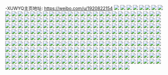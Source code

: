 -XUWYQ主页地址: https://weibo.com/u/1920822154 
![](https://wx4.sinaimg.cn/mw2000/727d6b8aly1h9623ftt2zj23402c0e83.jpg) 
![](https://wx4.sinaimg.cn/mw2000/727d6b8aly1h9623cks8hj22c0340x6r.jpg) 
![](https://wx4.sinaimg.cn/mw2000/727d6b8aly1h9623jrxerj22c0340hdw.jpg) 
![](https://wx4.sinaimg.cn/mw2000/727d6b8aly1h9625vicjtj21s82dnkjl.jpg) 
![](https://wx4.sinaimg.cn/mw2000/727d6b8aly1h9625uhelwj22c0340qv7.jpg) 
![](https://wx4.sinaimg.cn/mw2000/727d6b8aly1h96260acf9j23402c0qvc.jpg) 
![](https://wx4.sinaimg.cn/mw2000/727d6b8aly1h96264024uj23402c0kjp.jpg) 
![](https://wx4.sinaimg.cn/mw2000/727d6b8aly1h96266mujoj22c0340kjn.jpg) 
![](https://wx4.sinaimg.cn/mw2000/727d6b8aly1h96269dlvij22402tckjn.jpg) 
![](https://wx4.sinaimg.cn/mw2000/727d6b8aly1h9626k7wmaj22c0340e84.jpg) 
![](https://wx4.sinaimg.cn/mw2000/727d6b8aly1h9626bztl8j22k41x3x6q.jpg) 
![](https://wx4.sinaimg.cn/mw2000/727d6b8aly1h9626er3h0j23402c0kjn.jpg) 
![](https://wx4.sinaimg.cn/mw2000/727d6b8aly1h9626h8szhj23402c0npe.jpg) 
![](https://wx4.sinaimg.cn/mw2000/727d6b8aly1h8fi7mvd2hj22up251npf.jpg) 
![](https://wx4.sinaimg.cn/mw2000/727d6b8aly1h8fi3521ynj23402c0hdy.jpg) 
![](https://wx4.sinaimg.cn/mw2000/727d6b8aly1h8fi37ulvij23402c01l0.jpg) 
![](https://wx4.sinaimg.cn/mw2000/727d6b8aly1h8fi7q6fatj22c0340npi.jpg) 
![](https://wx4.sinaimg.cn/mw2000/727d6b8aly1h8fi3dw1iij221c1j0b2a.jpg) 
![](https://wx4.sinaimg.cn/mw2000/727d6b8aly1h8fi7skotnj23402c01l0.jpg) 
![](https://wx4.sinaimg.cn/mw2000/727d6b8aly1h8fi3ab7maj23402c0qv7.jpg) 
![](https://wx4.sinaimg.cn/mw2000/727d6b8aly1h8fi7vu2z7j23402c0qva.jpg) 
![](https://wx4.sinaimg.cn/mw2000/727d6b8aly1h8fi3cey41j23402c0npf.jpg) 
![](https://wx4.sinaimg.cn/mw2000/727d6b8aly1h8fi7yxtc7j22c03407wk.jpg) 
![](https://wx4.sinaimg.cn/mw2000/727d6b8aly1h8fi7leychj23402c0u0z.jpg) 
![](https://wx4.sinaimg.cn/mw2000/727d6b8aly1h8fi80trm8j22c0340qv6.jpg) 
![](https://wx4.sinaimg.cn/mw2000/727d6b8aly1h8d56xjnynj23402c0npg.jpg) 
![](https://wx4.sinaimg.cn/mw2000/727d6b8aly1h8d57cgnfcj23402c0e84.jpg) 
![](https://wx4.sinaimg.cn/mw2000/727d6b8aly1h8d57p4ulsj22c03401l3.jpg) 
![](https://wx4.sinaimg.cn/mw2000/727d6b8aly1h8d581kwbkj21oz29b4qr.jpg) 
![](https://wx4.sinaimg.cn/mw2000/727d6b8aly1h8d58bn2j7j23402c04qr.jpg) 
![](https://wx4.sinaimg.cn/mw2000/727d6b8aly1h8d58cya43j23402c01ky.jpg) 
![](https://wx4.sinaimg.cn/mw2000/727d6b8aly1h8d5d0fcavj23402c04qt.jpg) 
![](https://wx4.sinaimg.cn/mw2000/727d6b8aly1h8d58gkv88j221c1j0hdt.jpg) 
![](https://wx4.sinaimg.cn/mw2000/727d6b8aly1h8d5bz3wmij23402c0e84.jpg) 
![](https://wx4.sinaimg.cn/mw2000/727d6b8aly1h8d5cbfni1j22c0340hdw.jpg) 
![](https://wx4.sinaimg.cn/mw2000/727d6b8aly1h8d5cpihqvj22c0340kjo.jpg) 
![](https://wx4.sinaimg.cn/mw2000/727d6b8aly1h8d5dgvdd6j23402c0qv7.jpg) 
![](https://wx4.sinaimg.cn/mw2000/727d6b8aly1h8d5cum8odj22c03401l0.jpg) 
![](https://wx4.sinaimg.cn/mw2000/727d6b8aly1h8d5dpdvp7j23402c0qva.jpg) 
![](https://wx4.sinaimg.cn/mw2000/727d6b8aly1h6iuls32tzj23402c01d0.jpg) 
![](https://wx4.sinaimg.cn/mw2000/727d6b8aly1h6ium9ei0nj23402c0u10.jpg) 
![](https://wx4.sinaimg.cn/mw2000/727d6b8aly1h6iully0izj22ol20gncw.jpg) 
![](https://wx4.sinaimg.cn/mw2000/727d6b8aly1h6iulqvh5zj23402c0qv8.jpg) 
![](https://wx4.sinaimg.cn/mw2000/727d6b8aly1h6iulj04r0j23402c0e81.jpg) 
![](https://wx4.sinaimg.cn/mw2000/727d6b8aly1h6iulk3iohj23402c0u0y.jpg) 
![](https://wx4.sinaimg.cn/mw2000/727d6b8aly1h6iulwerrgj22to249nmd.jpg) 
![](https://wx4.sinaimg.cn/mw2000/727d6b8aly1h6iumd28a4j23402c0npe.jpg) 
![](https://wx4.sinaimg.cn/mw2000/727d6b8aly1h6iulud0noj23402c04qq.jpg) 
![](https://wx4.sinaimg.cn/mw2000/727d6b8aly1h6iulhl6d9j23402c0e81.jpg) 
![](https://wx4.sinaimg.cn/mw2000/727d6b8aly1h6iulo1xgbj22c0340kjm.jpg) 
![](https://wx4.sinaimg.cn/mw2000/727d6b8aly1h6iulztn48j23402c0x6v.jpg) 
![](https://wx4.sinaimg.cn/mw2000/727d6b8aly1h6iumayt69j23402c0b2a.jpg) 
![](https://wx4.sinaimg.cn/mw2000/727d6b8aly1h6ium10f0tj23402c0e82.jpg) 
![](https://wx4.sinaimg.cn/mw2000/727d6b8aly1h6ium82sh3j23402c04qp.jpg) 
![](https://wx4.sinaimg.cn/mw2000/727d6b8aly1h6ium2v59uj20uk53c7wj.jpg) 
![](https://wx4.sinaimg.cn/mw2000/727d6b8aly1h6ium5ebrtj23402c01kx.jpg) 
![](https://wx4.sinaimg.cn/mw2000/727d6b8aly1h6ium6p081j22c0340txo.jpg) 
![](https://wx4.sinaimg.cn/mw2000/727d6b8aly1h6deztbe8uj23402c0h6g.jpg) 
![](https://wx4.sinaimg.cn/mw2000/727d6b8aly1h6dezu6vwhj22ge1ua7wi.jpg) 
![](https://wx4.sinaimg.cn/mw2000/727d6b8aly1h6dezuyb7tj22hq1van8q.jpg) 
![](https://wx4.sinaimg.cn/mw2000/727d6b8aly1h5i3dnylo8j23402c04qr.jpg) 
![](https://wx4.sinaimg.cn/mw2000/727d6b8aly1h5i3d2dzucj23402c0npd.jpg) 
![](https://wx4.sinaimg.cn/mw2000/727d6b8aly1h5i3d6fmocj20uk4y94qr.jpg) 
![](https://wx4.sinaimg.cn/mw2000/727d6b8aly1h5i3dako2rj20uk4gf4qr.jpg) 
![](https://wx4.sinaimg.cn/mw2000/727d6b8aly1h5ej0p3u2mj23402c0qv7.jpg) 
![](https://wx4.sinaimg.cn/mw2000/727d6b8aly1h5eizo1axyj22c0340qvb.jpg) 
![](https://wx4.sinaimg.cn/mw2000/727d6b8aly1h5ej0n1o87j21ox298x6p.jpg) 
![](https://wx4.sinaimg.cn/mw2000/727d6b8aly1h5ej00wspkj21kj23dx6p.jpg) 
![](https://wx4.sinaimg.cn/mw2000/727d6b8aly1h5ej08xkzaj22c0340e84.jpg) 
![](https://wx4.sinaimg.cn/mw2000/727d6b8aly1h5ej0l52quj23402c0kjn.jpg) 
![](https://wx4.sinaimg.cn/mw2000/727d6b8aly1h5ej0tgk3yj22rd22jx6p.jpg) 
![](https://wx4.sinaimg.cn/mw2000/727d6b8aly1h5ej102on4j23402c0x6q.jpg) 
![](https://wx4.sinaimg.cn/mw2000/727d6b8aly1h3dw1z5wjej22vh25lnpg.jpg) 
![](https://wx4.sinaimg.cn/mw2000/727d6b8aly1h3dw2hy8hhj23402c0u10.jpg) 
![](https://wx4.sinaimg.cn/mw2000/727d6b8aly1h3dw3rktsoj20uk5qae82.jpg) 
![](https://wx4.sinaimg.cn/mw2000/727d6b8aly1h3dw2lwqwsj23402c0kjm.jpg) 
![](https://wx4.sinaimg.cn/mw2000/727d6b8aly1h3dw2yemm2j22p320tx6r.jpg) 
![](https://wx4.sinaimg.cn/mw2000/727d6b8aly1h3dw2zbasej21le24jkjl.jpg) 
![](https://wx4.sinaimg.cn/mw2000/727d6b8aly1h2pnamuazhj21jm225u0x.jpg) 
![](https://wx4.sinaimg.cn/mw2000/727d6b8aly1h2pnafdi54j23402c0npg.jpg) 
![](https://wx4.sinaimg.cn/mw2000/727d6b8aly1h2pneuq15dj227y2ymnpg.jpg) 
![](https://wx4.sinaimg.cn/mw2000/727d6b8aly1h2pnaitkmjj21u22g21ky.jpg) 
![](https://wx4.sinaimg.cn/mw2000/727d6b8aly1h2pnalyrfbj22c0340b2b.jpg) 
![](https://wx4.sinaimg.cn/mw2000/727d6b8aly1h2pnaknq7rj22c0340b2c.jpg) 
![](https://wx4.sinaimg.cn/mw2000/727d6b8aly1h2pnafvzdbj20zo1bkay4.jpg) 
![](https://wx4.sinaimg.cn/mw2000/727d6b8aly1h2pnah00eyj20r810bwwm.jpg) 
![](https://wx4.sinaimg.cn/mw2000/727d6b8aly1h2pnagkqf5j21le24jnpd.jpg) 
![](https://wx4.sinaimg.cn/mw2000/727d6b8aly1h1wqdbpsfnj22c0340u0z.jpg) 
![](https://wx4.sinaimg.cn/mw2000/727d6b8aly1h1wqde917sj22uv2557wk.jpg) 
![](https://wx4.sinaimg.cn/mw2000/727d6b8aly1h1wqd8fie6j22c0340u0y.jpg) 
![](https://wx4.sinaimg.cn/mw2000/727d6b8aly1h1wqd5qjghj22c0340kjn.jpg) 
![](https://wx4.sinaimg.cn/mw2000/727d6b8aly1h1wqd9o5eyj229c30g7wi.jpg) 
![](https://wx4.sinaimg.cn/mw2000/727d6b8aly1h1wqdaibzzj21o7289b29.jpg) 
![](https://wx4.sinaimg.cn/mw2000/727d6b8aly1h1wqd202vqj22c03407wj.jpg) 
![](https://wx4.sinaimg.cn/mw2000/727d6b8aly1h1wqd33teej21pb29rnpe.jpg) 
![](https://wx4.sinaimg.cn/mw2000/727d6b8aly1h1wqd4fi05j22c0340e82.jpg) 
![](https://wx4.sinaimg.cn/mw2000/727d6b8aly1h1wqdg7yc4j22c0340qv8.jpg) 
![](https://wx4.sinaimg.cn/mw2000/727d6b8aly1h1wqd0tfrcj22c0340u0y.jpg) 
![](https://wx4.sinaimg.cn/mw2000/727d6b8aly1h1wqdw46tij22c0340b2c.jpg) 
![](https://wx4.sinaimg.cn/mw2000/727d6b8aly1h1wqdui7gnj23402c07wj.jpg) 
![](https://wx4.sinaimg.cn/mw2000/727d6b8aly1h1wqdhc0uyj22v725e4qq.jpg) 
![](https://wx4.sinaimg.cn/mw2000/727d6b8aly1h1wqdiy2a1j23402c04qr.jpg) 
![](https://wx4.sinaimg.cn/mw2000/727d6b8aly1gzhor2ojkqj21tn2l9b2a.jpg) 
![](https://wx4.sinaimg.cn/mw2000/727d6b8aly1gzhor011y5j21o0280npd.jpg) 
![](https://wx4.sinaimg.cn/mw2000/727d6b8aly1gzhor1cwocj211t1gr1kx.jpg) 
![](https://wx4.sinaimg.cn/mw2000/727d6b8aly1gzhor3q33vj21qa2b2u0y.jpg) 
![](https://wx4.sinaimg.cn/mw2000/727d6b8aly1gzhor6cbnzj23402c0npe.jpg) 
![](https://wx4.sinaimg.cn/mw2000/727d6b8aly1gzhor4pbyyj23402c0b2a.jpg) 
![](https://wx4.sinaimg.cn/mw2000/727d6b8aly1gzhor6obamj20u00k079a.jpg) 
![](https://wx4.sinaimg.cn/mw2000/727d6b8aly1gzhonuol6oj22c0340e83.jpg) 
![](https://wx4.sinaimg.cn/mw2000/727d6b8aly1gzhoraqbhqj20zo256b29.jpg) 
![](https://wx4.sinaimg.cn/mw2000/727d6b8aly1gzhonxmu95j23402c0qv7.jpg) 
![](https://wx4.sinaimg.cn/mw2000/727d6b8aly1gyx9wcbmqrj23402c0kjl.jpg) 
![](https://wx4.sinaimg.cn/mw2000/727d6b8aly1gyx9wgictmj23402c0e82.jpg) 
![](https://wx4.sinaimg.cn/mw2000/727d6b8aly1gxqhld4qc9j22c03407wk.jpg) 
![](https://wx4.sinaimg.cn/mw2000/727d6b8aly1gxqhleynnnj22c0340x6r.jpg) 
![](https://wx4.sinaimg.cn/mw2000/727d6b8aly1gxqi0fdujej20zo1bkwo6.jpg) 
![](https://wx4.sinaimg.cn/mw2000/727d6b8aly1gxqi4bu3tbj22c03404qr.jpg) 
![](https://wx4.sinaimg.cn/mw2000/727d6b8aly1gx35ceyg05j231a29y4qq.jpg) 
![](https://wx4.sinaimg.cn/mw2000/727d6b8aly1gx35chs8fij22c0340e85.jpg) 
![](https://wx4.sinaimg.cn/mw2000/727d6b8aly1gx35cka7naj23402c0e85.jpg) 
![](https://wx4.sinaimg.cn/mw2000/727d6b8aly1gx35el2nohj22c03404qs.jpg) 
![](https://wx4.sinaimg.cn/mw2000/727d6b8aly1gx35dt64kjj21yk2m2qv6.jpg) 
![](https://wx4.sinaimg.cn/mw2000/727d6b8aly1gx35emw1j1j22c0340b2c.jpg) 
![](https://wx4.sinaimg.cn/mw2000/727d6b8aly1gx35hfkswtj22c0340b2e.jpg) 
![](https://wx4.sinaimg.cn/mw2000/727d6b8aly1gx35gf5pegj21o0280npd.jpg) 
![](https://wx4.sinaimg.cn/mw2000/727d6b8aly1gx35gbpus6j22c0340b2d.jpg) 
![](https://wx4.sinaimg.cn/mw2000/727d6b8aly1gx35ghimjqj23402c01kz.jpg) 
![](https://wx4.sinaimg.cn/mw2000/727d6b8aly1gx35hcy698j22c0340x6r.jpg) 
![](https://wx4.sinaimg.cn/mw2000/727d6b8aly1gx35hahbs0j23402c0hdv.jpg) 
![](https://wx4.sinaimg.cn/mw2000/727d6b8aly1gwfs16vjh5j22c0340hdx.jpg) 
![](https://wx4.sinaimg.cn/mw2000/727d6b8aly1gwfs198ituj23402c04qs.jpg) 
![](https://wx4.sinaimg.cn/mw2000/727d6b8aly1gwfs1ccy21j22c0340u11.jpg) 
![](https://wx4.sinaimg.cn/mw2000/727d6b8aly1gwfs1ezrdej22c0340b2b.jpg) 
![](https://wx4.sinaimg.cn/mw2000/727d6b8aly1gwfs1h5fiwj23402c0qv5.jpg) 
![](https://wx4.sinaimg.cn/mw2000/727d6b8aly1gwfs1jrb3tj22c0340qv8.jpg) 
![](https://wx4.sinaimg.cn/mw2000/727d6b8aly1gwfs1kxk6ej21us1e3b29.jpg) 
![](https://wx4.sinaimg.cn/mw2000/727d6b8aly1gwfs1nrpcgj23402c04qs.jpg) 
![](https://wx4.sinaimg.cn/mw2000/727d6b8aly1gwfs14bnvej22c03407wk.jpg) 
![](https://wx4.sinaimg.cn/mw2000/0025ZzAuly1gvcdmnz7shj60u01900xb02.jpg) 
![](https://wx4.sinaimg.cn/mw2000/0025ZzAuly1gvcdmob4gdj61900u0acm02.jpg) 
![](https://wx4.sinaimg.cn/mw2000/0025ZzAuly1gvcdmns8baj60u0190q7902.jpg) 
![](https://wx4.sinaimg.cn/mw2000/0025ZzAuly1gvcdmojogwj61400u0n4x02.jpg) 
![](https://wx4.sinaimg.cn/mw2000/0025ZzAuly1gvcdmosqg0j60zo0qrafc02.jpg) 
![](https://wx4.sinaimg.cn/mw2000/0025ZzAuly1gvcdmpdufsj61400u07an02.jpg) 
![](https://wx4.sinaimg.cn/mw2000/0025ZzAuly1gvcdmposx4j60u0140n4402.jpg) 
![](https://wx4.sinaimg.cn/mw2000/0025ZzAuly1gvcdmpzp9gj60u0190jve02.jpg) 
![](https://wx4.sinaimg.cn/mw2000/0025ZzAuly1gvcdmqgrqqj60u0140q9r02.jpg) 
![](https://wx4.sinaimg.cn/mw2000/0025ZzAuly1gvcdmqtcpsj61400u0dnf02.jpg) 
![](https://wx4.sinaimg.cn/mw2000/0025ZzAuly1gvcdmr6ky2j61400u0k5902.jpg) 
![](https://wx4.sinaimg.cn/mw2000/0025ZzAuly1gvcdmtirrqj61400u07d302.jpg) 
![](https://wx4.sinaimg.cn/mw2000/727d6b8aly1gv07aackdjj20zo0k17a9.jpg) 
![](https://wx4.sinaimg.cn/mw2000/727d6b8aly1gv07ap7fd6j20zo0js102.jpg) 
![](https://wx4.sinaimg.cn/mw2000/0025ZzAuly1gv07b0a9s4j61wr2jo7wi02.jpg) 
![](https://wx4.sinaimg.cn/mw2000/727d6b8aly1gv07az8i3qj22c03407wj.jpg) 
![](https://wx4.sinaimg.cn/mw2000/727d6b8aly1grq8j7kig3j22c0340b2k.jpg) 
![](https://wx4.sinaimg.cn/mw2000/727d6b8aly1grq8jd1o3xj235s2dcb2k.jpg) 
![](https://wx4.sinaimg.cn/mw2000/727d6b8aly1grq8ji6zg7j22c0340he8.jpg) 
![](https://wx4.sinaimg.cn/mw2000/727d6b8aly1gr34pd0vjmj22c0340kjl.jpg) 
![](https://wx4.sinaimg.cn/mw2000/727d6b8aly1gr34pfs21hj22c0340e83.jpg) 
![](https://wx4.sinaimg.cn/mw2000/727d6b8aly1gr34pgkp8lj22c0340u0x.jpg) 
![](https://wx4.sinaimg.cn/mw2000/727d6b8aly1gr34s6vau1j21o0280x6p.jpg) 
![](https://wx4.sinaimg.cn/mw2000/727d6b8aly1gr34so3336j23402c01kz.jpg) 
![](https://wx4.sinaimg.cn/mw2000/727d6b8aly1gr34sbp54kj23402c0e83.jpg) 
![](https://wx4.sinaimg.cn/mw2000/727d6b8aly1gr34st9ethj22w3262kjl.jpg) 
![](https://wx4.sinaimg.cn/mw2000/727d6b8aly1gr34sjxa7lj23402c0qv5.jpg) 
![](https://wx4.sinaimg.cn/mw2000/727d6b8aly1gr34t56gttj22c033ynpf.jpg) 
![](https://wx4.sinaimg.cn/mw2000/727d6b8aly1gr34sd9qhxj23402c0u0x.jpg) 
![](https://wx4.sinaimg.cn/mw2000/727d6b8aly1gr34sffa7mj23402c0qv5.jpg) 
![](https://wx4.sinaimg.cn/mw2000/727d6b8aly1gr34shjd3pj23402c0hdt.jpg) 
![](https://wx4.sinaimg.cn/mw2000/727d6b8aly1gr34spjxagj23402c0tyc.jpg) 
![](https://wx4.sinaimg.cn/mw2000/727d6b8aly1gr34sm44ljj22452tjqv5.jpg) 
![](https://wx4.sinaimg.cn/mw2000/727d6b8aly1gr34srxufnj23402c0qv7.jpg) 
![](https://wx4.sinaimg.cn/mw2000/727d6b8aly1gpx6l9ntuaj23402c07wi.jpg) 
![](https://wx4.sinaimg.cn/mw2000/727d6b8aly1gpx6lbl20mj23402c01kx.jpg) 
![](https://wx4.sinaimg.cn/mw2000/727d6b8aly1gpx6ldlnojj22c0340x6p.jpg) 
![](https://wx4.sinaimg.cn/mw2000/727d6b8aly1gpx6lg8oncj22c0340b2a.jpg) 
![](https://wx4.sinaimg.cn/mw2000/727d6b8aly1gpx6ljieq4j22c0340npd.jpg) 
![](https://wx4.sinaimg.cn/mw2000/727d6b8aly1gpx6llwyy4j23402c0hdt.jpg) 
![](https://wx4.sinaimg.cn/mw2000/727d6b8aly1gpx6lo1mbrj22fj1tn7wh.jpg) 
![](https://wx4.sinaimg.cn/mw2000/727d6b8aly1gpx6lq5zhzj23402c0x6p.jpg) 
![](https://wx4.sinaimg.cn/mw2000/727d6b8aly1gpx6lrp5ecj21en1vj1kx.jpg) 
![](https://wx4.sinaimg.cn/mw2000/727d6b8aly1gpx6ltgctxj23402c04qq.jpg) 
![](https://wx4.sinaimg.cn/mw2000/727d6b8aly1gpx6lvc776j22nz1zzb29.jpg) 
![](https://wx4.sinaimg.cn/mw2000/727d6b8aly1gpx6lwtf6mj21400u0jz3.jpg) 
![](https://wx4.sinaimg.cn/mw2000/727d6b8aly1gpx6lxw7kjj22ra22g7wh.jpg) 
![](https://wx4.sinaimg.cn/mw2000/727d6b8aly1gpx6m0hbf1j22c0340x6p.jpg) 
![](https://wx4.sinaimg.cn/mw2000/727d6b8aly1gpdnzqzwvxj22c0340npe.jpg) 
![](https://wx4.sinaimg.cn/mw2000/727d6b8aly1gpdnzjc1fpj21q01aianx.jpg) 
![](https://wx4.sinaimg.cn/mw2000/727d6b8aly1gpdnzv1gzlj23402c0u0y.jpg) 
![](https://wx4.sinaimg.cn/mw2000/727d6b8aly1gpdnzhr3ldj221k2q21kx.jpg) 
![](https://wx4.sinaimg.cn/mw2000/727d6b8aly1gpdnzl42rrj22c03407wj.jpg) 
![](https://wx4.sinaimg.cn/mw2000/727d6b8aly1gpdnzmvpuvj23402c07wi.jpg) 
![](https://wx4.sinaimg.cn/mw2000/727d6b8aly1got3jsixc2j23402c0b29.jpg) 
![](https://wx4.sinaimg.cn/mw2000/727d6b8aly1got3jz232gj22yp2817wi.jpg) 
![](https://wx4.sinaimg.cn/mw2000/727d6b8aly1got3juh8r6j22152pjhdt.jpg) 
![](https://wx4.sinaimg.cn/mw2000/727d6b8aly1got3kb0iytj22c0340hdt.jpg) 
![](https://wx4.sinaimg.cn/mw2000/727d6b8aly1got3kc7zdxj21gt1yfaov.jpg) 
![](https://wx4.sinaimg.cn/mw2000/727d6b8aly1got3kvqlscj22c03407wj.jpg) 
![](https://wx4.sinaimg.cn/mw2000/727d6b8aly1got3kd5hx6j22no1zrhdu.jpg) 
![](https://wx4.sinaimg.cn/mw2000/727d6b8aly1got3k2kwdtj22c0340kjm.jpg) 
![](https://wx4.sinaimg.cn/mw2000/727d6b8aly1got3jx63ytj23402c07wj.jpg) 
![](https://wx4.sinaimg.cn/mw2000/727d6b8aly1got3k52g5bj23402c0b29.jpg) 
![](https://wx4.sinaimg.cn/mw2000/727d6b8aly1got3k7ok76j21mk17w7ob.jpg) 
![](https://wx4.sinaimg.cn/mw2000/727d6b8aly1got3q6yhzmj22c0340u0x.jpg) 
![](https://wx4.sinaimg.cn/mw2000/727d6b8aly1got3k6pvkwj23402c01kx.jpg) 
![](https://wx4.sinaimg.cn/mw2000/727d6b8aly1got3k8goj4j21zo2nkqnx.jpg) 
![](https://wx4.sinaimg.cn/mw2000/727d6b8aly1got3qrx1vzj23402c07wi.jpg) 
![](https://wx4.sinaimg.cn/mw2000/727d6b8aly1go86fuybnwj22c0340u0x.jpg) 
![](https://wx4.sinaimg.cn/mw2000/727d6b8aly1go86fx9k76j22c03401kx.jpg) 
![](https://wx4.sinaimg.cn/mw2000/727d6b8aly1go86lcgc56j23402c0hdt.jpg) 
![](https://wx4.sinaimg.cn/mw2000/727d6b8aly1go86fl0nsxj23402c07wh.jpg) 
![](https://wx4.sinaimg.cn/mw2000/727d6b8aly1go86fj76bej22933041ky.jpg) 
![](https://wx4.sinaimg.cn/mw2000/727d6b8aly1go86fn0vsnj23402c0x6p.jpg) 
![](https://wx4.sinaimg.cn/mw2000/727d6b8aly1go86fowb5ij23402c0npd.jpg) 
![](https://wx4.sinaimg.cn/mw2000/727d6b8aly1go86lbbimqj217w1mknj1.jpg) 
![](https://wx4.sinaimg.cn/mw2000/727d6b8aly1go86fqrbhdj22c03404qp.jpg) 
![](https://wx4.sinaimg.cn/mw2000/727d6b8aly1go86fse3j7j21zx2nwqv5.jpg) 
![](https://wx4.sinaimg.cn/mw2000/727d6b8aly1go86fey4saj22c0340x6p.jpg) 
![](https://wx4.sinaimg.cn/mw2000/727d6b8aly1go86ftdouaj21zt2nrx6p.jpg) 
![](https://wx4.sinaimg.cn/mw2000/727d6b8aly1go86h4nbhtj23402c0x6p.jpg) 
![](https://wx4.sinaimg.cn/mw2000/727d6b8aly1go86h2m8oyj23402c07wi.jpg) 
![](https://wx4.sinaimg.cn/mw2000/727d6b8aly1go86h0htl1j22c0340u0x.jpg) 
![](https://wx4.sinaimg.cn/mw2000/727d6b8aly1go1bkqxzm6j20ng0v8dta.jpg) 
![](https://wx4.sinaimg.cn/mw2000/727d6b8aly1go1bkqj22wj20u00mjk1e.jpg) 
![](https://wx4.sinaimg.cn/mw2000/727d6b8aly1go1bkqpkfvj20ng0v8q7o.jpg) 
![](https://wx4.sinaimg.cn/mw2000/727d6b8aly1go1bl5lzqlj20yh19ytqn.jpg) 
![](https://wx4.sinaimg.cn/mw2000/727d6b8aly1go1bko38qbj22c0340hdv.jpg) 
![](https://wx4.sinaimg.cn/mw2000/727d6b8aly1go1bl1saixj22c0340npe.jpg) 
![](https://wx4.sinaimg.cn/mw2000/727d6b8aly1go1bw9szh9j20yi1a0qbm.jpg) 
![](https://wx4.sinaimg.cn/mw2000/727d6b8aly1go1bkufhvmj22c0340b2a.jpg) 
![](https://wx4.sinaimg.cn/mw2000/727d6b8aly1go1bkvtcbbj22c0340e83.jpg) 
![](https://wx4.sinaimg.cn/mw2000/727d6b8aly1go1bktcll0j23332bb7wj.jpg) 
![](https://wx4.sinaimg.cn/mw2000/727d6b8aly1go1bkscltoj20ng0v8tn4.jpg) 
![](https://wx4.sinaimg.cn/mw2000/727d6b8aly1go1bkrvf8lj22qf21tu0y.jpg) 
![](https://wx4.sinaimg.cn/mw2000/727d6b8aly1go1bkxa6vrj23402c04qp.jpg) 
![](https://wx4.sinaimg.cn/mw2000/727d6b8aly1go1bynb27oj21sc2dse4r.jpg) 
![](https://wx4.sinaimg.cn/mw2000/727d6b8aly1go1bkz7tsgj22c0340qv6.jpg) 
![](https://wx4.sinaimg.cn/mw2000/727d6b8aly1gm0kqe24hyj20rs334e81.jpg) 
![](https://wx4.sinaimg.cn/mw2000/727d6b8aly1gm0kqd5e43j20rs334b29.jpg) 
![](https://wx4.sinaimg.cn/mw2000/727d6b8aly1gm0kqc55coj20rs334kjl.jpg) 
![](https://wx4.sinaimg.cn/mw2000/727d6b8aly1gm0kqa32mwj21o0280b2a.jpg) 
![](https://wx4.sinaimg.cn/mw2000/727d6b8aly1gm0krarlksj23402c0e82.jpg) 
![](https://wx4.sinaimg.cn/mw2000/727d6b8aly1gm0kq92go0j21o0280e82.jpg) 
![](https://wx4.sinaimg.cn/mw2000/727d6b8aly1gm0kjlgcs7j22c0340qv5.jpg) 
![](https://wx4.sinaimg.cn/mw2000/727d6b8aly1gm0kjoee53j22c0340e82.jpg) 
![](https://wx4.sinaimg.cn/mw2000/727d6b8aly1gm0kjq447xj21ik20re81.jpg) 
![](https://wx4.sinaimg.cn/mw2000/727d6b8aly1gm0kq3kei2j22c0340npe.jpg) 
![](https://wx4.sinaimg.cn/mw2000/727d6b8aly1gm0kq4ihqfj23402c01kx.jpg) 
![](https://wx4.sinaimg.cn/mw2000/727d6b8aly1gm0kq7hkhhj23402c0x6r.jpg) 
![](https://wx4.sinaimg.cn/mw2000/727d6b8aly1gm0km6azx3j22c03404qr.jpg) 
![](https://wx4.sinaimg.cn/mw2000/727d6b8aly1gm0km9l8egj23402c0npd.jpg) 
![](https://wx4.sinaimg.cn/mw2000/727d6b8aly1gm0kq2ki52j22c0340b2a.jpg) 

